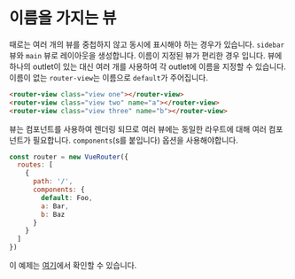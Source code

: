 # 이름을 가지는 뷰

때로는 여러 개의 뷰를 중첩하지 않고 동시에 표시해야 하는 경우가 있습니다. `sidebar` 뷰와 `main` 뷰로 레이아웃을 생성합니다. 이름이 지정된 뷰가 편리한 경우 입니다. 뷰에 하나의 outlet이 있는 대신 여러 개를 사용하여 각 outlet에 이름을 지정할 수 있습니다. 이름이 없는 `router-view`는 이름으로 `default`가 주어집니다.

``` html
<router-view class="view one"></router-view>
<router-view class="view two" name="a"></router-view>
<router-view class="view three" name="b"></router-view>
```

뷰는 컴포넌트를 사용하여 렌더링 되므로 여러 뷰에는 동일한 라우트에 대해 여러 컴포넌트가 필요합니다. `components`(s를 붙입니다) 옵션을 사용해야합니다.

``` js
const router = new VueRouter({
  routes: [
    {
      path: '/',
      components: {
        default: Foo,
        a: Bar,
        b: Baz
      }
    }
  ]
})
```

이 예제는 [여기](https://jsfiddle.net/posva/6du90epg/)에서 확인할 수 있습니다.
